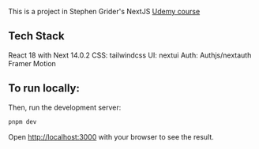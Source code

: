 This is a project in Stephen Grider's NextJS [Udemy course](https://www.udemy.com/course/next-js-the-complete-developers-guide)


## Tech Stack
React 18 with Next 14.0.2
CSS: tailwindcss
UI: nextui
Auth: Authjs/nextauth
Framer Motion



## To run locally:

Then, run the development server:

```bash
pnpm dev

```

Open [http://localhost:3000](http://localhost:3000) with your browser to see the result.
